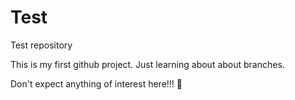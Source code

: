 
# Test
Test repository

This is my first github project. Just learning about about branches.
 
Don't expect anything of interest here!!! :tada:
